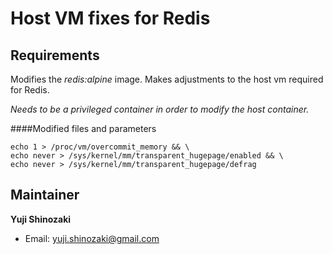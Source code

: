 # Host VM fixes for Redis

## Requirements

Modifies the *redis:alpine* image.   Makes adjustments to the host vm required for Redis.  

_Needs to be a privileged container in order to modify the host container._

####Modified files and parameters

    echo 1 > /proc/vm/overcommit_memory && \
    echo never > /sys/kernel/mm/transparent_hugepage/enabled && \
    echo never > /sys/kernel/mm/transparent_hugepage/defrag

## Maintainer

**Yuji Shinozaki**

* Email: <yuji.shinozaki@gmail.com>

